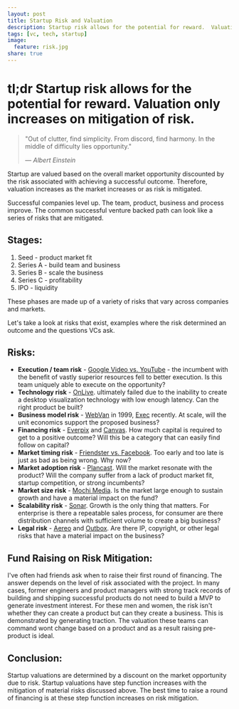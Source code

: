 ```yaml
---
layout: post
title: Startup Risk and Valuation
description: Startup risk allows for the potential for reward.  Valuation only increases on mitigation of risk.
tags: [vc, tech, startup]
image:
  feature: risk.jpg
share: true
---
```


# tl;dr Startup risk allows for the potential for reward.  Valuation only increases on mitigation of risk.

> "Out of clutter, find simplicity. From discord, find harmony. In the middle of difficulty lies opportunity."
>
> ― <cite>Albert Einstein</cite>

Startup are valued based on the overall market opportunity discounted by the risk associated with achieving a successful outcome.  Therefore, valuation increases as the market increases or as risk is mitigated.

Successful companies level up.  The team, product, business and process improve.  The common successful venture backed path can look like a series of risks that are mitigated.

## Stages:

1. Seed - product market fit
2. Series A - build team and business
3. Series B - scale the business
4. Series C - profitability
5. IPO - liquidity

These phases are made up of a variety of risks that vary across companies and markets.

Let's take a look at risks that exist, examples where the risk determined an outcome and the questions VCs ask.

## Risks:

* **Execution / team risk** - [Google Video vs. YouTube](http://qr.ae/eAyQq) - the incumbent with the benefit of vastly superior resources fell to better execution.  Is this team uniquely able to execute on the opportunity?
* **Technology risk** - [OnLive](http://en.wikipedia.org/wiki/OnLive). ultimately failed due to the inability to create a desktop visualization technology with low enough latency.  Can the right product be built?
* **Business model risk** - [WebVan](http://www.nytimes.com/2014/08/24/magazine/delivery-start-ups-are-back-like-its-1999.html?_r=0) in 1999, [Exec](http://justinkan.com/exec-errands-post-mortem) recently. At scale, will the unit economics support the proposed business?
* **Financing risk** - [Everpix](http://www.theverge.com/2013/11/5/5039216/everpix-life-and-death-inside-the-worlds-best-photo-startup) and [Canvas](http://techcrunch.com/2014/01/21/when-goods-not-good-enough/). How much capital is required to get to a positive outcome?  Will this be a category that can easily find follow on capital?
* **Market timing risk** - [Friendster vs. Facebook](http://www.pcmag.com/article2/0,2817,2384588,00.asp).  Too early and too late is just as bad as being wrong.  Why now?
* **Market adoption risk** - [Plancast](http://techcrunch.com/2012/01/22/post-mortem-for-plancast/).  Will the market resonate with the product?  Will the company suffer from a lack of product market fit, startup competition, or strong incumbents?
* **Market size risk** - [Mochi Media](http://techcrunch.com/2014/03/16/with-no-meaningful-position-beyond-flash-gaming-platform-mochi-media-will-close-march-31/). Is the market large enough to sustain growth and have a material impact on the fund?
* **Scalability risk** - [Sonar](https://medium.com/@brett1211/postmortem-of-a-venture-backed-startup-72c6f8bec7df).  Growth is the only thing that matters.  For enterprise is there a repeatable sales process, for consumer are there distribution channels with sufficient volume to create a big business?
* **Legal risk** - [Aereo](https://www.aereo.com/) and [Outbox](http://blog.outboxmail.com/post/74086768959/outbox-is-shutting-down-a-note-of-gratitude). Are there IP, copyright, or other legal risks that have a material impact on the business?

## Fund Raising on Risk Mitigation:

I've often had friends ask when to raise their first round of financing. The answer depends on the level of risk associated with the project. In many cases, former engineers and product managers with strong track records of building and shipping successful products do not need to build a MVP to generate investment interest. For these men and women, the risk isn't whether they can create a product but can they create a business. This is demonstrated by generating traction. The valuation these teams can command wont change based on a product and as a result raising pre-product is ideal.

## Conclusion:

Startup valuations are determined by a discount on the market opportunity due to risk. Startup valuations have step function increases with the mitigation of material risks discussed above.  The best time to raise a round of financing is at these step function increases on risk mitigation.